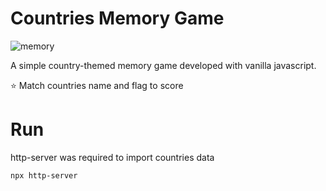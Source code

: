 # Countries Memory Game

![memory](https://github.com/bandeiraos/vanillajs-memory-game/assets/15945788/21a1bc53-36a3-40a1-9f35-15c5036e8baf)

A simple country-themed memory game developed with vanilla javascript.

:star: Match countries name and flag to score

# Run

http-server was required to import countries data

```
npx http-server
```
